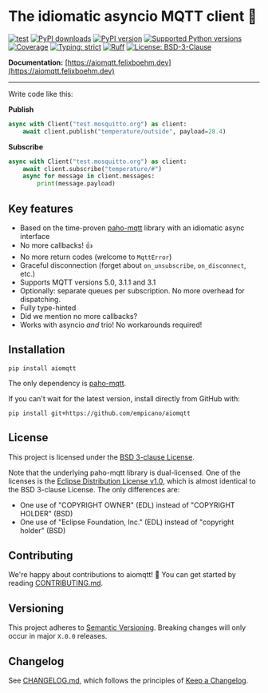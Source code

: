 # The idiomatic asyncio MQTT client 🙌

<a href="https://github.com/empicano/aiomqtt/actions/workflows/test.yml"><img alt="test" src="https://github.com/empicano/aiomqtt/actions/workflows/test.yml/badge.svg"></a> <a href="https://pypi.org/project/aiomqtt"><img alt="PyPI downloads" src="https://img.shields.io/pypi/dm/aiomqtt"></a> <a href="https://pypi.org/project/aiomqtt"><img alt="PyPI version" src="https://img.shields.io/pypi/v/aiomqtt"></a> <a href="https://pypi.org/project/aiomqtt"><img alt="Supported Python versions" src="https://img.shields.io/pypi/pyversions/aiomqtt.svg"></a> <a href="https://codecov.io/gh/sbtinstruments/aiomqtt"><img alt="Coverage" src="https://img.shields.io/codecov/c/github/sbtinstruments/aiomqtt"></a> <a href="https://github.com/empicano/aiomqtt"><img alt="Typing: strict" src="https://img.shields.io/badge/typing-strict-green.svg"></a> <a href="https://github.com/astral-sh/ruff"><img alt="Ruff" src="https://img.shields.io/endpoint?url=https://raw.githubusercontent.com/astral-sh/ruff/main/assets/badge/v2.json"></a> <a href="https://github.com/empicano/aiomqtt/blob/main/LICENSE"><img alt="License: BSD-3-Clause" src="https://img.shields.io/github/license/empicano/aiomqtt"></a>

**Documentation:** [https://aiomqtt.felixboehm.dev](https://aiomqtt.felixboehm.dev)

---

<!-- documentation start -->

Write code like this:

**Publish**

```python
async with Client("test.mosquitto.org") as client:
    await client.publish("temperature/outside", payload=28.4)
```

**Subscribe**

```python
async with Client("test.mosquitto.org") as client:
    await client.subscribe("temperature/#")
    async for message in client.messages:
        print(message.payload)
```

## Key features

- Based on the time-proven [paho-mqtt](https://github.com/eclipse/paho.mqtt.python) library
  with an idiomatic async interface
- No more callbacks! 👍
- No more return codes (welcome to `MqttError`)
- Graceful disconnection (forget about `on_unsubscribe`, `on_disconnect`, etc.)
- Supports MQTT versions 5.0, 3.1.1 and 3.1
- Optionally: separate queues per subscription. No more overhead for dispatching.
- Fully type-hinted
- Did we mention no more callbacks?
- Works with asyncio *and* trio! No workarounds required!

## Installation

```
pip install aiomqtt
```

The only dependency is [paho-mqtt](https://github.com/eclipse/paho.mqtt.python).

If you can't wait for the latest version, install directly from GitHub with:

```
pip install git+https://github.com/empicano/aiomqtt
```

## License

This project is licensed under the [BSD 3-clause License](https://opensource.org/licenses/BSD-3-Clause).

Note that the underlying paho-mqtt library is dual-licensed. One of the licenses is the [Eclipse Distribution License v1.0](https://www.eclipse.org/org/documents/edl-v10.php), which is almost identical to the BSD 3-clause License. The only differences are:

- One use of "COPYRIGHT OWNER" (EDL) instead of "COPYRIGHT HOLDER" (BSD)
- One use of "Eclipse Foundation, Inc." (EDL) instead of "copyright holder" (BSD)

## Contributing

We're happy about contributions to aiomqtt! 🎉 You can get started by reading [CONTRIBUTING.md](https://github.com/empicano/aiomqtt/blob/main/CONTRIBUTING.md).

## Versioning

This project adheres to [Semantic Versioning](https://semver.org/spec/v2.0.0.html). Breaking changes will only occur in major `X.0.0` releases.

## Changelog

See [CHANGELOG.md](https://github.com/empicano/aiomqtt/blob/main/CHANGELOG.md), which follows the principles of [Keep a Changelog](https://keepachangelog.com/en/1.0.0/).
